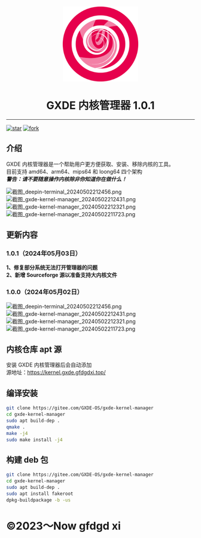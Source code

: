 <p width=100px align="center"><img width=40% src="icon/icon.svg"></p>
<h1 align="center">GXDE 内核管理器 1.0.1</h1>
<hr>
<a href='https://gitee.com/GXDE-OS/gxde-kernel-manager/stargazers'><img src='https://gitee.com/GXDE-OS/gxde-kernel-manager/badge/star.svg?theme=dark' alt='star'></img></a>
<a href='https://gitee.com/GXDE-OS/gxde-kernel-manager/members'><img src='https://gitee.com/GXDE-OS/gxde-kernel-manager/badge/fork.svg?theme=dark' alt='fork'></img></a>  

## 介绍
GXDE 内核管理器是一个帮助用户更方便获取、安装、移除内核的工具。  
目前支持 amd64、arm64、mips64 和 loong64 四个架构  
***警告：请不要随意操作内核除非你知道你在做什么！***  

![截图_deepin-terminal_20240502212456.png](https://storage.deepin.org/thread/20240502134212362_截图_deepin-terminal_20240502212456.png)  
![截图_gxde-kernel-manager_20240502212431.png](https://storage.deepin.org/thread/202405021342123825_截图_gxde-kernel-manager_20240502212431.png)  
![截图_gxde-kernel-manager_20240502212321.png](https://storage.deepin.org/thread/202405021342122641_截图_gxde-kernel-manager_20240502212321.png)  
![截图_gxde-kernel-manager_20240502211723.png](https://storage.deepin.org/thread/202405021342116834_截图_gxde-kernel-manager_20240502211723.png)  

## 更新内容
### 1.0.1（2024年05月03日）
**1、修复部分系统无法打开管理器的问题**  
**2、新增 Sourceforge 源以准备支持大内核文件**  

### 1.0.0（2024年05月02日）

![截图_deepin-terminal_20240502212456.png](https://storage.deepin.org/thread/20240502134212362_截图_deepin-terminal_20240502212456.png)  
![截图_gxde-kernel-manager_20240502212431.png](https://storage.deepin.org/thread/202405021342123825_截图_gxde-kernel-manager_20240502212431.png)  
![截图_gxde-kernel-manager_20240502212321.png](https://storage.deepin.org/thread/202405021342122641_截图_gxde-kernel-manager_20240502212321.png)  
![截图_gxde-kernel-manager_20240502211723.png](https://storage.deepin.org/thread/202405021342116834_截图_gxde-kernel-manager_20240502211723.png)  

## 内核仓库 apt 源
安装 GXDE 内核管理器后会自动添加  
源地址：https://kernel.gxde.gfdgdxi.top/  

## 编译安装
```bash
git clone https://gitee.com/GXDE-OS/gxde-kernel-manager
cd gxde-kernel-manager
sudo apt build-dep .
qmake .
make -j4
sudo make install -j4
```
## 构建 deb 包
```bash
git clone https://gitee.com/GXDE-OS/gxde-kernel-manager
cd gxde-kernel-manager
sudo apt build-dep .
sudo apt install fakeroot
dpkg-buildpackage -b -us
```

# ©2023～Now gfdgd xi